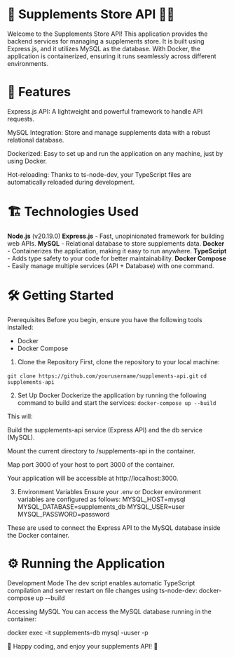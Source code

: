 # 🛒 **Supplements Store API** 🧑‍💻
Welcome to the Supplements Store API! This application provides the backend services for managing a supplements store. It is built using Express.js, and it utilizes MySQL as the database. With Docker, the application is containerized, ensuring it runs seamlessly across different environments.

# 🚀 **Features**
Express.js API: A lightweight and powerful framework to handle API requests.

MySQL Integration: Store and manage supplements data with a robust relational database.

Dockerized: Easy to set up and run the application on any machine, just by using Docker.

Hot-reloading: Thanks to ts-node-dev, your TypeScript files are automatically reloaded during development.



# 🏗️ **Technologies Used**
**Node.js** (v20.19.0)
**Express.js**      - Fast, unopinionated framework for building web APIs.
**MySQL**           - Relational database to store supplements data.
**Docker**          - Containerizes the application, making it easy to run anywhere.
**TypeScript**      - Adds type safety to your code for better maintainability.
**Docker Compose**  - Easily manage multiple services (API + Database) with one command.


# 🛠️ **Getting Started**
Prerequisites
Before you begin, ensure you have the following tools installed:
- Docker
- Docker Compose


1. Clone the Repository
First, clone the repository to your local machine:

`git clone https://github.com/yourusername/supplements-api.git`
`cd supplements-api`



2. Set Up Docker
Dockerize the application by running the following command to build and start the services:
`docker-compose up --build`

This will:

Build the supplements-api service (Express API) and the db service (MySQL).

Mount the current directory to /supplements-api in the container.

Map port 3000 of your host to port 3000 of the container.

Your application will be accessible at http://localhost:3000.

3. Environment Variables
Ensure your .env or Docker environment variables are configured as follows:
MYSQL_HOST=mysql
MYSQL_DATABASE=supplements_db
MYSQL_USER=user
MYSQL_PASSWORD=password

These are used to connect the Express API to the MySQL database inside the Docker container.


# ⚙️ **Running the Application**
Development Mode
The dev script enables automatic TypeScript compilation and server restart on file changes using ts-node-dev:
docker-compose up --build


Accessing MySQL
You can access the MySQL database running in the container:

docker exec -it supplements-db mysql -uuser -p


🎉 Happy coding, and enjoy your supplements API! 🎉